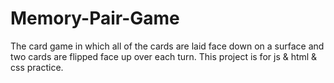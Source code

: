 # Memory-Pair-Game
The card game in which all of the cards are laid face down on a surface and two cards are flipped face up over each turn. This project is for js &amp; html &amp; css practice.
